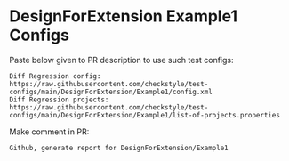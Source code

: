 # DesignForExtension Example1 Configs
Paste below given to PR description to use such test configs:
```
Diff Regression config: https://raw.githubusercontent.com/checkstyle/test-configs/main/DesignForExtension/Example1/config.xml
Diff Regression projects: https://raw.githubusercontent.com/checkstyle/test-configs/main/DesignForExtension/Example1/list-of-projects.properties
```
Make comment in PR:
```
Github, generate report for DesignForExtension/Example1
```
